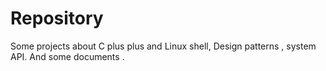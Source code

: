# Repository
Some projects about C plus plus and Linux shell,  Design patterns , system API. And some documents .

